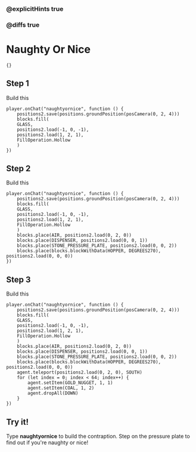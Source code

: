 ### @explicitHints true

### @diffs true

# Naughty Or Nice

```template
{}
```

## Step 1

Build this

```blocks
player.onChat("naughtyornice", function () {
    positions2.save(positions.groundPosition(posCamera(0, 2, 4)))
    blocks.fill(
    GLASS,
    positions2.load(-1, 0, -1),
    positions2.load(1, 2, 1),
    FillOperation.Hollow
    )
})
```

## Step 2

Build this

```blocks
player.onChat("naughtyornice", function () {
    positions2.save(positions.groundPosition(posCamera(0, 2, 4)))
    blocks.fill(
    GLASS,
    positions2.load(-1, 0, -1),
    positions2.load(1, 2, 1),
    FillOperation.Hollow
    )
    blocks.place(AIR, positions2.load(0, 2, 0))
    blocks.place(DISPENSER, positions2.load(0, 0, 1))
    blocks.place(STONE_PRESSURE_PLATE, positions2.load(0, 0, 2))
    blocks.place(blocks.blockWithData(HOPPER, DEGREES270), positions2.load(0, 0, 0))
})
```

## Step 3

Build this

```blocks
player.onChat("naughtyornice", function () {
    positions2.save(positions.groundPosition(posCamera(0, 2, 4)))
    blocks.fill(
    GLASS,
    positions2.load(-1, 0, -1),
    positions2.load(1, 2, 1),
    FillOperation.Hollow
    )
    blocks.place(AIR, positions2.load(0, 2, 0))
    blocks.place(DISPENSER, positions2.load(0, 0, 1))
    blocks.place(STONE_PRESSURE_PLATE, positions2.load(0, 0, 2))
    blocks.place(blocks.blockWithData(HOPPER, DEGREES270), positions2.load(0, 0, 0))
    agent.teleport(positions2.load(0, 2, 0), SOUTH)
    for (let index = 0; index < 64; index++) {
        agent.setItem(GOLD_NUGGET, 1, 1)
        agent.setItem(COAL, 1, 2)
        agent.dropAll(DOWN)
    }
})
```

## Try it!

Type **naughtyornice** to build the contraption. Step on the pressure plate to find out if you're naughty or nice!